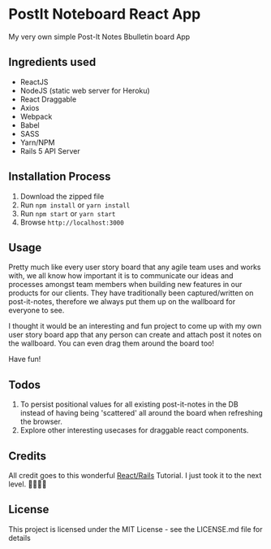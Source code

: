 # PostIt Noteboard React App

My very own simple Post-It Notes Bbulletin board App

## Ingredients used
* ReactJS
* NodeJS (static web server for Heroku)
* React Draggable
* Axios
* Webpack
* Babel
* SASS
* Yarn/NPM
* Rails 5 API Server

## Installation Process
1. Download the zipped file
2. Run `npm install` or `yarn install`
3. Run `npm start` or `yarn start`
4. Browse `http://localhost:3000`

## Usage

Pretty much like every user story board that any agile team uses and works with, we all know how important it is to communicate our ideas and processes amongst team members when building new features in our products for our clients. They have traditionally been captured/written on post-it-notes, therefore we always put them up on the wallboard for everyone to see.

I thought it would be an interesting and fun project to come up with my own user story board app that any person can create and attach post it notes on the wallboard.  You can even drag them around the board too!

Have fun!

## Todos
1. To persist positional values for all existing post-it-notes in the DB instead of having being 'scattered' all around the board when refreshing the browser.
2. Explore other interesting usecases for draggable react components.

## Credits
All credit goes to this wonderful [React/Rails](https://www.sitepoint.com/react-rails-5-1/) Tutorial.  I just took it to the next level. 🤗🤘🔥🌈

## License

This project is licensed under the MIT License - see the LICENSE.md file for details